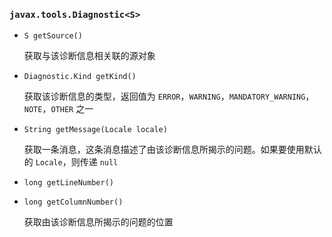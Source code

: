 ### `javax.tools.Diagnostic<S>`

* `S getSource()`

  获取与该诊断信息相关联的源对象

* `Diagnostic.Kind getKind()`

  获取该诊断信息的类型，返回值为 `ERROR`，`WARNING`，`MANDATORY_WARNING`，`NOTE`，`OTHER` 之一

* `String getMessage(Locale locale)`

  获取一条消息，这条消息描述了由该诊断信息所揭示的问题。如果要使用默认的 `Locale`，则传递 `null`

* `long getLineNumber()`

* `long getColumnNumber()`

  获取由该诊断信息所揭示的问题的位置